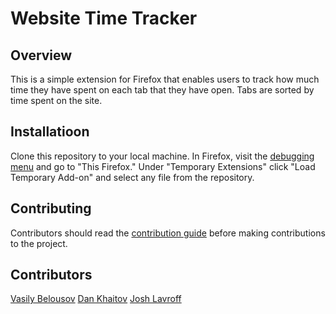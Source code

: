 # Website Time Tracker

## Overview

This is a simple extension for Firefox that enables users to track how much time they have spent on each tab that they have open. Tabs are sorted by time spent on the site.

## Installatioon

Clone this repository to your local machine. In Firefox, visit the [debugging menu](about:debugging) and go to "This Firefox." Under "Temporary Extensions" click "Load Temporary Add-on" and select any file from the repository.

## Contributing

Contributors should read the [contribution guide](/CONTRIBUTING.md) before making contributions to the project.

## Contributors

[Vasily Belousov](https://github.com/avmvng)
[Dan Khaitov](https://github.com/DanKhaitov)
[Josh Lavroff](https://github.com/joshlavroff)

